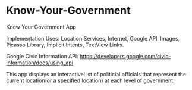 # Know-Your-Government
Know Your Government App

Implementation Uses: Location Services, Internet, Google API, Images, Picasso Library, Implicit Intents, TextView Links.

Google Civic Information API: https://developers.google.com/civic-information/docs/using_api

This app displays an interactivel ist of politicial officials that represent the current location(or a specified location) at each level of government.
